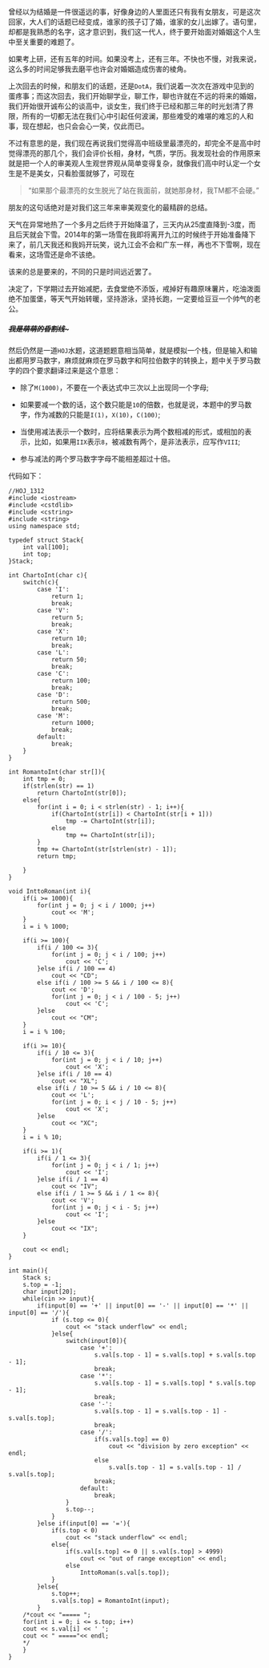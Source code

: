 曾经以为结婚是一件很遥远的事，好像身边的人里面还只有我有女朋友，可是这次回家，大人们的话题已经变成，谁家的孩子订了婚，谁家的女儿出嫁了。语句里，却都是我熟悉的名字，这才意识到，我们这一代人，终于要开始面对婚姻这个人生中至关重要的难题了。   

如果考上研，还有五年的时间。如果没考上，还有三年。不快也不慢，对我来说，这么多的时间足够我去磨平也许会对婚姻造成伤害的棱角。  

上次回去的时候，和朋友们的话题，还是`DotA`，我们说着一次次在游戏中见到的蛋疼事；而这次回去，我们开始聊学业，聊工作，聊也许就在不远的将来的婚姻，我们开始很开诚布公的谈高中，谈女生，我们终于已经和那三年的时光划清了界限，所有的一切都无法在我们心中引起任何波澜，那些难受的难堪的难忘的人和事，现在想起，也只会会心一笑，仅此而已。  

不过有意思的是，我们现在再说我们觉得高中班级里最漂亮的，却完全不是高中时觉得漂亮的那几个，我们会评价长相，身材，气质，学历。我发现社会的作用原来就是把一个人的审美观人生观世界观从简单变得复杂，就像我们高中时认定一个女生是不是美女，只看脸蛋就够了，可现在

>“如果那个最漂亮的女生脱光了站在我面前，就她那身材，我TM都不会硬。”

朋友的这句话绝对是对我们这三年来审美观变化的最精辟的总结。  

天气在异常地热了一个多月之后终于开始降温了，三天内从25度直降到-3度，而且后天就会下雪。2014年的第一场雪在我即将离开九江的时候终于开始准备降下来了，前几天我还和我妈开玩笑，说九江会不会和广东一样，再也不下雪啊，现在看来，这场雪还是命不该绝。  

该来的总是要来的，不同的只是时间远近罢了。  

决定了，下学期过去开始减肥，去食堂绝不添饭，戒掉好有趣原味薯片，吃油泼面绝不加蛋堡，等天气开始转暖，坚持游泳，坚持长跑，一定要给豆豆一个帅气的老公。  

##### ~~~~~~~~~~~~我是萌萌的昏割线~~~~~~~~~~~~~  

然后仍然是一道`HOJ`水题，这道题题意相当简单，就是模拟一个栈，但是输入和输出都用罗马数字，麻烦就麻烦在罗马数字和阿拉伯数字的转换上，题中关于罗马数字的四个要求翻译过来是这个意思：

- 除了`M(1000)`，不要在一个表达式中三次以上出现同一个字母;

- 如果要减一个数的话，这个数只能是`10`的倍数，也就是说，本题中的罗马数字，作为减数的只能是`I(1)`，`X(10)`，`C(100)`;

- 当使用减法表示一个数时，应将结果表示为两个数相减的形式，或相加的表示，比如，如果用`IIX`表示`8`，被减数有两个，是非法表示，应写作`VIII`;

- 参与减法的两个罗马数字字母不能相差超过十倍。

代码如下：

    //HOJ_1312
    #include <iostream>
    #include <cstdlib>
    #include <cstring>
    #include <string>
    using namespace std;

    typedef struct Stack{
        int val[100];
        int top;    
    }Stack;

    int ChartoInt(char c){
        switch(c){
            case 'I':
                return 1;
                break;
            case 'V':
                return 5;
                break;
            case 'X':
                return 10;
                break;
            case 'L':
                return 50;
                break;
            case 'C':
                return 100;
                break;
            case 'D':
                return 500;
                break;
            case 'M':
                return 1000;
                break;
            default:
                break;
        }
    }

    int RomantoInt(char str[]){
        int tmp = 0;
        if(strlen(str) == 1)
            return ChartoInt(str[0]);
        else{
            for(int i = 0; i < strlen(str) - 1; i++){
                if(ChartoInt(str[i]) < ChartoInt(str[i + 1]))
                    tmp -= ChartoInt(str[i]);
                else
                    tmp += ChartoInt(str[i]);
            }
            tmp += ChartoInt(str[strlen(str) - 1]);
            return tmp;

        }
    }

    void InttoRoman(int i){
        if(i >= 1000){
            for(int j = 0; j < i / 1000; j++)
                cout << 'M';
        }
        i = i % 1000;

        if(i >= 100){
            if(i / 100 <= 3){
                for(int j = 0; j < i / 100; j++)
                    cout << 'C';
            }else if(i / 100 == 4)
                cout << "CD";
            else if(i / 100 >= 5 && i / 100 <= 8){
                cout << 'D';
                for(int j = 0; j < i / 100 - 5; j++)
                    cout << 'C';
            }else 
                cout << "CM";
        }
        i = i % 100;

        if(i >= 10){
            if(i / 10 <= 3){
                for(int j = 0; j < i / 10; j++)
                    cout << 'X';
            }else if(i / 10 == 4)
                cout << "XL";
            else if(i / 10 >= 5 && i / 10 <= 8){
                cout << 'L';
                for(int j = 0; i < j / 10 - 5; j++)
                    cout << 'X';
            }else 
                cout << "XC";
        }
        i = i % 10;

        if(i >= 1){
            if(i / 1 <= 3){
                for(int j = 0; j < i / 1; j++)
                    cout << 'I';
            }else if(i / 1 == 4)
                cout << "IV";
            else if(i / 1 >= 5 && i / 1 <= 8){
                cout << 'V';
                for(int j = 0; j < i - 5; j++)
                    cout << 'I';
            }else 
                cout << "IX";
        }

        cout << endl;
    }

    int main(){
        Stack s;
        s.top = -1;
        char input[20];
        while(cin >> input){
            if(input[0] == '+' || input[0] == '-' || input[0] == '*' || input[0] == '/'){
                if (s.top <= 0){
                    cout << "stack underflow" << endl;
                }else{
                    switch(input[0]){
                        case '+':
                            s.val[s.top - 1] = s.val[s.top] + s.val[s.top - 1];
                            break;
                        case '*':
                            s.val[s.top - 1] = s.val[s.top] * s.val[s.top - 1];
                            break;
                        case '-':
                            s.val[s.top - 1] = s.val[s.top - 1] - s.val[s.top];
                            break;
                        case '/':
                            if(s.val[s.top] == 0)
                                cout << "division by zero exception" << endl;
                            else
                                s.val[s.top - 1] = s.val[s.top - 1] / s.val[s.top];
                            break;
                        default:
                            break;
                    }
                    s.top--;
                }
            }else if(input[0] == '='){
                if(s.top < 0)
                    cout << "stack underflow" << endl;
                else{
                    if(s.val[s.top] <= 0 || s.val[s.top] > 4999)
                        cout << "out of range exception" << endl;
                    else 
                        InttoRoman(s.val[s.top]);
                }
            }else{
                s.top++;
                s.val[s.top] = RomantoInt(input);
            }
        /*cout << "===== ";
        for(int i = 0; i <= s.top; i++)
        cout << s.val[i] << ' ';
        cout << " ====="<< endl;
        */ 
        }
    }
